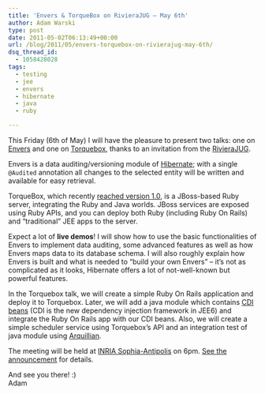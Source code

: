 ```yaml
---
title: 'Envers & TorqueBox on RivieraJUG – May 6th'
author: Adam Warski
type: post
date: 2011-05-02T06:13:49+00:00
url: /blog/2011/05/envers-torquebox-on-rivierajug-may-6th/
dsq_thread_id:
  - 1058428028
tags:
  - testing
  - jee
  - envers
  - hibernate
  - java
  - ruby

---
```

This Friday (6th of May) I will have the pleasure to present two talks: one on [Envers][1] and one on [Torquebox][2], thanks to an invitation from the [RivieraJUG][3].

Envers is a data auditing/versioning module of [Hibernate][4]; with a single `@Audited` annotation all changes to the selected entity will be written and available for easy retrieval.

TorqueBox, which recently [reached version 1.0][5], is a JBoss-based Ruby server, integrating the Ruby and Java worlds. JBoss services are exposed using Ruby APIs, and you can deploy both Ruby (including Ruby On Rails) and &#8220;traditional&#8221; JEE apps to the server.

Expect a lot of **live demos**! I will show how to use the basic functionalities of Envers to implement data auditing, some advanced features as well as how Envers maps data to its database schema. I will also roughly explain how Envers is built and what is needed to &#8220;build your own Envers&#8221; &#8211; it&#8217;s not as complicated as it looks, Hibernate offers a lot of not-well-known but powerful features. 

In the Torquebox talk, we will create a simple Ruby On Rails application and deploy it to Torquebox. Later, we will add a java module which contains [CDI beans][6] (CDI is the new dependency injection framework in JEE6) and integrate the Ruby On Rails app with our CDI beans. Also, we will create a simple scheduler service using Torquebox&#8217;s API and an integration test of java module using [Arquillian][7].

The meeting will be held at [INRIA Sophia-Antipolis][8] on 6pm. [See the announcement][9] for details. 

And see you there! :)  
Adam

 [1]: http://jboss.org/envers
 [2]: http://torquebox.org
 [3]: http://www.rivierajug.org/
 [4]: http://hibernate.org
 [5]: http://torquebox.org/news/2011/04/29/torquebox-ruby-appserver-1-0-0-available-now/
 [6]: http://docs.jboss.org/weld/reference/1.1.0.Final/en-US/html_single/
 [7]: http://www.jboss.org/arquillian
 [8]: http://maps.google.fr/maps?f=q&source=s_q&hl=en&geocode=&q=inria,+sophia-antipolis&sll=47.15984,2.988281&sspn=20.81297,46.757813&ie=UTF8&t=h&ll=43.616722,7.067868&spn=0.005406,0.011415&z=17&iwloc=A
 [9]: http://www.rivierajug.org/xwiki/bin/view/Main/201105-envers-torquebox
